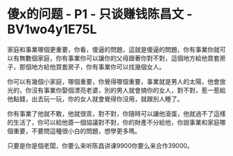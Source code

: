 # 傻x的问题 - P1 - 只谈赚钱陈昌文 - BV1wo4y1E75L

家庭和事業哪個更重要，你看，傻逼的問題，這就是傻逼的問題，你有事業你就可以有無數個家庭，你有事業你可以讓你的父母跟著你對不對，這個地方給他買套房子，那個地方給他買套房子，你有事業你可以找幾個女人。

你可以有幾個小家庭，哪個重要，你覺得哪個重要，事業就是男人的太陽，他會放光的，你沒有事業你娶個漂亮老婆，別的男人就會搞你的女人，對不對，惹一惹給他點錢，出去玩一玩，你的女人就會覺得你沒用，就跟別人睡了。

你有事業了他就不敢，他就很乖，對不對，你隨時可以讓他滾蛋，他就過不了這樣的生活了，你可以給他簽一個協議對不對，你的財產不分給他，你說事業和家庭哪個重要，不要問這種很小白的問題，想學更多嗎。

只要是你是個老闆，你要么来听陈昌讲课9900你要么来合作39000。